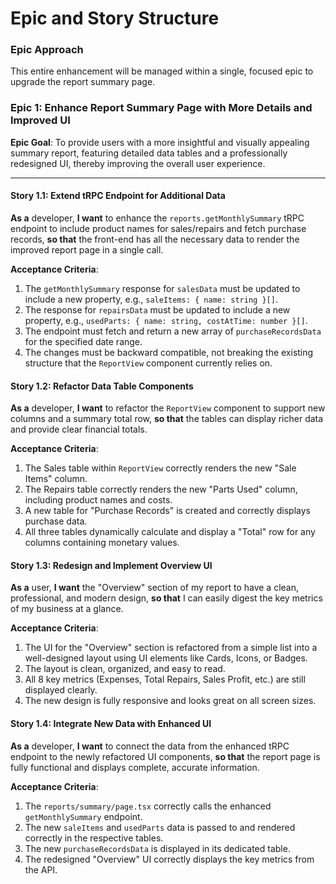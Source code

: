 # Epic and Story Structure

### Epic Approach
This entire enhancement will be managed within a single, focused epic to upgrade the report summary page.

### Epic 1: Enhance Report Summary Page with More Details and Improved UI

**Epic Goal**: To provide users with a more insightful and visually appealing summary report, featuring detailed data tables and a professionally redesigned UI, thereby improving the overall user experience.

---

#### Story 1.1: Extend tRPC Endpoint for Additional Data
**As a** developer,
**I want** to enhance the `reports.getMonthlySummary` tRPC endpoint to include product names for sales/repairs and fetch purchase records,
**so that** the front-end has all the necessary data to render the improved report page in a single call.

**Acceptance Criteria**:
1.  The `getMonthlySummary` response for `salesData` must be updated to include a new property, e.g., `saleItems: { name: string }[]`.
2.  The response for `repairsData` must be updated to include a new property, e.g., `usedParts: { name: string, costAtTime: number }[]`.
3.  The endpoint must fetch and return a new array of `purchaseRecordsData` for the specified date range.
4.  The changes must be backward compatible, not breaking the existing structure that the `ReportView` component currently relies on.

#### Story 1.2: Refactor Data Table Components
**As a** developer,
**I want** to refactor the `ReportView` component to support new columns and a summary total row,
**so that** the tables can display richer data and provide clear financial totals.

**Acceptance Criteria**:
1.  The Sales table within `ReportView` correctly renders the new "Sale Items" column.
2.  The Repairs table correctly renders the new "Parts Used" column, including product names and costs.
3.  A new table for "Purchase Records" is created and correctly displays purchase data.
4.  All three tables dynamically calculate and display a "Total" row for any columns containing monetary values.

#### Story 1.3: Redesign and Implement Overview UI
**As a** user,
**I want** the "Overview" section of my report to have a clean, professional, and modern design,
**so that** I can easily digest the key metrics of my business at a glance.

**Acceptance Criteria**:
1.  The UI for the "Overview" section is refactored from a simple list into a well-designed layout using UI elements like Cards, Icons, or Badges.
2.  The layout is clean, organized, and easy to read.
3.  All 8 key metrics (Expenses, Total Repairs, Sales Profit, etc.) are still displayed clearly.
4.  The new design is fully responsive and looks great on all screen sizes.

#### Story 1.4: Integrate New Data with Enhanced UI
**As a** developer,
**I want** to connect the data from the enhanced tRPC endpoint to the newly refactored UI components,
**so that** the report page is fully functional and displays complete, accurate information.

**Acceptance Criteria**:
1.  The `reports/summary/page.tsx` correctly calls the enhanced `getMonthlySummary` endpoint.
2.  The new `saleItems` and `usedParts` data is passed to and rendered correctly in the respective tables.
3.  The new `purchaseRecordsData` is displayed in its dedicated table.
4.  The redesigned "Overview" UI correctly displays the key metrics from the API.